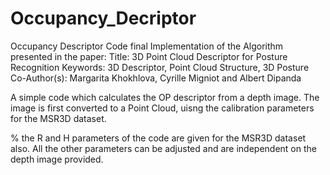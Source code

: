 # Occupancy_Decriptor
Occupancy Descriptor Code final 
Implementation of the Algorithm presented in the paper: 
Title: 3D Point Cloud Descriptor for Posture Recognition
Keywords: 3D Descriptor, Point Cloud Structure, 3D Posture
Co-Author(s): Margarita Khokhlova, Cyrille Migniot and Albert Dipanda

A simple code which calculates the OP descriptor from a depth image.
The image is first converted to a Point Cloud, uisng the calibration parameters for
the MSR3D dataset.

% the R and H parameters of the code are given for the MSR3D dataset also. All the other parameters can be adjusted and are independent on the depth image provided.

